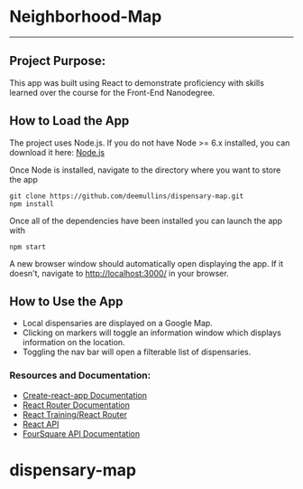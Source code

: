 # Neighborhood-Map
---

## Project Purpose:

This app was built using React to demonstrate proficiency with skills learned over the course for the Front-End Nanodegree.

## How to Load the App

The project uses Node.js.  If you do not have Node >= 6.x installed, you can download it here: [Node.js](https://nodejs.org/en/)

Once Node is installed, navigate to the directory where you want to store the app
```
git clone https://github.com/deemullins/dispensary-map.git
npm install
```
Once all of the dependencies have been installed you can launch the app with
```
npm start
```

A new browser window should automatically open displaying the app.  If it doesn't, navigate to [http://localhost:3000/](http://localhost:3000/) in your browser.

## How to Use the App
* Local dispensaries are displayed on a Google Map.
* Clicking on markers will toggle an information window which displays information on the location.
* Toggling the nav bar will open a filterable list of dispensaries.

### Resources and Documentation:
* [Create-react-app Documentation](https://github.com/facebookincubator/create-react-app)
* [React Router Documentation](http://knowbody.github.io/react-router-docs/)
* [React Training/React Router](https://reacttraining.com/react-router/web/api/BrowserRouter)
* [React API](https://facebook.github.io/react/docs/react-api.html)
* [FourSquare API Documentation](https://developer.foursquare.com/docs)

# dispensary-map
